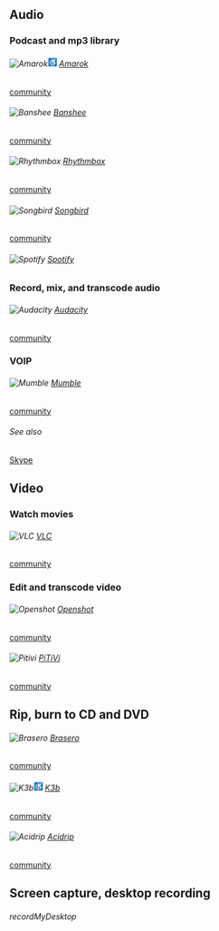 ## Audio  ##

### Podcast and mp3 library ###

###### ![][img-amarok]![KDE][badge-kde] [Amarok][homepage-amarok] ######
[community][community-amarok]
###### ![][img-banshee] [Banshee][homepage-banshee] <a id="banshee"/> ######
[community][community-banshee]
###### ![][img-rhythmbox] [Rhythmbox][homepage-rhythmbox] ######
[community][community-rhythmbox]
###### ![][img-songbird] [Songbird][homepage-songbird] ######
[community][community-songbird]
###### ![][img-spotify] [Spotify][homepage-spotify] ######

### Record, mix, and transcode audio ###

###### ![][img-audacity] [Audacity][homepage-audacity] ######
[community][community-audacity]

### VOIP ###

###### ![][img-mumble] [Mumble][homepage-mumble] ######

[community][community-mumble]

###### See also ######

[Skype][anchor-skype]

## Video ##

### Watch movies ###

###### ![][img-vlc] [VLC][homepage-vlc] ######

[community][community-vlc]

### Edit and transcode video ###

###### ![][img-openshot] [Openshot][homepage-openshot] ######

[community][community-openshot]

###### ![][img-pitivi] [PiTiVi][homepage-pitivi] ######

[community][community-pitivi]

## Rip, burn to CD and DVD ##

###### ![][img-brasero] [Brasero][homepage-brasero] ######
[community][community-brasero]
###### ![][img-k3b]![KDE][badge-kde] [K3b][homepage-k3b] ######
[community][community-k3b]
###### ![][img-acidrip] [Acidrip][homepage-acidrip] ######
[community][community-acidrip]

## Screen capture, desktop recording ##

###### recordMyDesktop ######

[anchor-skype]: Messaging#wiki-skype

[badge-kde]: boston.png "KDE"

[community-acidrip]: http://community.linuxmint.com/software/view/acidrip
[community-amarok]: http://community.linuxmint.com/software/view/amarok
[community-audacity]: http://community.linuxmint.com/software/view/audacity
[community-banshee]: http://community.linuxmint.com/software/view/banshee
[community-brasero]: http://community.linuxmint.com/software/view/brasero
[community-k3b]: http://community.linuxmint.com/software/view/k3b
[community-mumble]: http://community.linuxmint.com/software/view/mumble
[community-openshot]: http://community.linuxmint.com/software/view/openshot
[community-pitivi]: http://community.linuxmint.com/software/view/pitivi
[community-rhythmbox]: http://community.linuxmint.com/software/view/rhythmbox
[community-songbird]: http://community.linuxmint.com/software/view/songbird
[community-spotify]: http://community.linuxmint.com/software/view/spotify
[community-vlc]: http://community.linuxmint.com/software/view/vlc

[homepage-acidrip]: http://sourceforge.net/projects/acidrip/ "Acidrip"
[homepage-amarok]: http://amarok.kde.org/ "Amarok"
[homepage-audacity]: http://audacity.sourceforge.net/ "Audacity"
[homepage-banshee]: http://banshee.fm/ "Banshee"
[homepage-brasero]: http://projects.gnome.org/brasero/ "Brasero"
[homepage-k3b]: http://www.k3b.org/ "K3b"
[homepage-mumble]: http://mumble.sourceforge.net/ "Mumble"
[homepage-openshot]: http://www.openshotvideo.com/
[homepage-pitivi]: http://www.pitivi.org/ "PiTiVi"
[homepage-rhythmbox]: http://projects.gnome.org/rhythmbox/ "Rhythmbox"
[homepage-songbird]: http://getsongbird.com/ "Songbird"
[homepage-spotify]: http://www.spotify.com/ "Spotify"
[homepage-vlc]: http://www.videolan.org/vlc/ "VLC"

[img-acidrip]: acidrip.png "Acidrip"
[img-amarok]: amarok.png "Amarok"
[img-audacity]: audacity.png "Audacity"
[img-banshee]: banshee.png "Banshee"
[img-brasero]: brasero.png "Brasero"
[img-k3b]: k3b.png "K3b"
[img-mumble]: mumble.png "Mumble"
[img-openshot]: openshot.png "Openshot"
[img-pitivi]: pitivi.png "Pitivi"
[img-rhythmbox]: rhythmbox.png "Rhythmbox"
[img-songbird]: songbird.png "Songbird"
[img-spotify]: spotify.png "Spotify"
[img-vlc]: vlc.png "VLC"